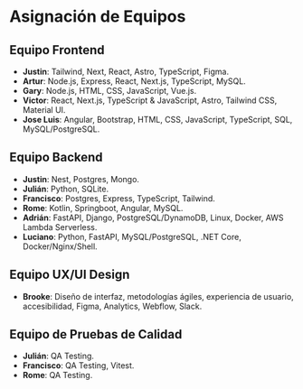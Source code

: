# Asignación de Equipos
## Equipo Frontend
- **Justin**: Tailwind, Next, React, Astro, TypeScript, Figma.  
- **Artur**: Node.js, Express, React, Next.js, TypeScript, MySQL.  
- **Gary**: Node.js, HTML, CSS, JavaScript, Vue.js.  
- **Victor**: React, Next.js, TypeScript & JavaScript, Astro, Tailwind CSS, Material UI.  
- **Jose Luis**: Angular, Bootstrap, HTML, CSS, JavaScript, TypeScript, SQL, MySQL/PostgreSQL.

## Equipo Backend
- **Justin**: Nest, Postgres, Mongo.  
- **Julián**: Python, SQLite.  
- **Francisco**: Postgres, Express, TypeScript, Tailwind.  
- **Rome**: Kotlin, Springboot, Angular, MySQL.  
- **Adrián**: FastAPI, Django, PostgreSQL/DynamoDB, Linux, Docker, AWS Lambda Serverless.  
- **Luciano**: Python, FastAPI, MySQL/PostgreSQL, .NET Core, Docker/Nginx/Shell.

## Equipo UX/UI Design
- **Brooke**: Diseño de interfaz, metodologías ágiles, experiencia de usuario, accesibilidad, Figma, Analytics, Webflow, Slack.  

## Equipo de Pruebas de Calidad
- **Julián**: QA Testing.  
- **Francisco**: QA Testing, Vitest.  
- **Rome**: QA Testing.
